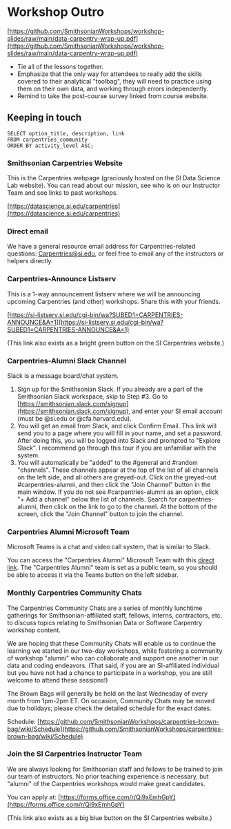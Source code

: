 # Workshop Outro

[https://github.com/SmithsonianWorkshops/workshop-slides/raw/main/data-carpentry-wrap-up.pdf](https://github.com/SmithsonianWorkshops/workshop-slides/raw/main/data-carpentry-wrap-up.pdf)

* Tie all of the lessons together.
* Emphasize that the only way for attendees to really add the 
skills covered to their analytical "toolbag", they will need to
practice using them on their own data, and working through errors
independently.
* Remind to take the post-course survey linked from course website.

## Keeping in touch

```
SELECT option_title, description, link
FROM carpentries_community
ORDER BY activity_level ASC;
```

### Smithsonian Carpentries Website

This is the Carpentries webpage (graciously hosted on the SI Data Science Lab website). You can read about our mission, see who is on our Instructor Team and see links to past workshops.

[https://datascience.si.edu/carpentries](https://datascience.si.edu/carpentries)

### Direct email

We have a general resource email address for Carpentries-related questions: [Carpentries@si.edu](mailto:Carpentries@si.edu), or feel free to email any of the instructors or helpers directly.

### Carpentries-Announce Listserv

This is a 1-way announcement listserv where we will be announcing upcoming Carpentries (and other) workshops. Share this with your friends.

[https://si-listserv.si.edu/cgi-bin/wa?SUBED1=CARPENTRIES-ANNOUNCE&A=1](https://si-listserv.si.edu/cgi-bin/wa?SUBED1=CARPENTRIES-ANNOUNCE&A=1)

(This link also exists as a bright green button on the SI Carpentries website.)

### Carpentries-Alumni Slack Channel

Slack is a message board/chat system.

1. Sign up for the Smithsonian Slack. If you already are a part of the Smithsonian Slack workspace, skip to Step #3. Go to [https://smithsonian.slack.com/signup](https://smithsonian.slack.com/signup), and enter your SI email account (must be @si.edu or @cfa.harvard.edu).
2. You will get an email from Slack, and click Confirm Email. This link will send you to a page where you will fill in your name, and set a password. After doing this, you will be logged into Slack and prompted to "Explore Slack". I recommend go through this tour if you are unfamiliar with the system.
3. You will automatically be "added" to the #general and #random "channels". These channels appear at the top of the list of all channels on the left side, and all others are greyed-out. Click on the greyed-out #carpentries-alumni, and then click the "Join Channel" button in the main window. If you do not see #carpentries-alumni as an option, click "+ Add a channel" below the list of channels. Search for carpentries-alumni, then click on the link to go to the channel. At the bottom of the screen, click the "Join Channel" button to join the channel.

### Carpentries Alumni Microsoft Team

Microsoft Teams is a chat and video call system, that is similar to Slack.

You can access the "Carpentries Alumni" Microsoft Team with this [direct link](https://teams.microsoft.com/l/team/19%3aacffb6ba096b4fb0ad93595df6e89220%40thread.tacv2/conversations?groupId=2e7c0abd-0ad8-4de0-bcf3-05af4b99aa38&tenantId=989b5e2a-14e4-4efe-93b7-8cdd5fc5d11c). The "Carpentries Alumni" team is set as a public team, so you should be able to access it via the Teams button on the left sidebar.

### Monthly Carpentries Community Chats

The Carpentries Community Chats are a series of monthly lunchtime gatherings for Smithsonian-affiliated staff, fellows, interns, contractors, etc. to discuss topics relating to Smithsonian Data or Software Carpentry workshop content.

We are hoping that these Community Chats will enable us to continue the learning we started in our two-day workshops, while fostering a community of workshop "alumni" who can collaborate and support one another in our data and coding endeavors. (That said, if you are an SI-affiliated individual but you have not had a chance to participate in a workshop, you are still welcome to attend these sessions!)

The Brown Bags will generally be held on the last Wednesday of every month from 1pm-2pm ET. On occasion, Community Chats may be moved due to holidays; please check the detailed schedule for the exact dates.

Schedule: [https://github.com/SmithsonianWorkshops/carpentries-brown-bag/wiki/Schedule](https://github.com/SmithsonianWorkshops/carpentries-brown-bag/wiki/Schedule)

### Join the SI Carpentries Instructor Team

We are always looking for Smithsonian staff and fellows to be trained to join our team of instructors. No prior teaching experience is necessary, but "alumni" of the Carpentries workshops would make great candidates.

You can apply at: [https://forms.office.com/r/Qi9xEmhGpY](https://forms.office.com/r/Qi9xEmhGpY)

(This link also exists as a big blue button on the SI Carpentries website.)
